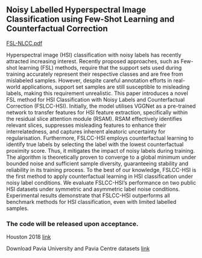 ## Noisy Labelled Hyperspectral Image Classification using Few-Shot Learning and Counterfactual Correction
[FSL-NLCC.pdf](https://github.com/user-attachments/files/20570346/FSL-NLCC.pdf)

Hyperspectral image (HSI) classification with noisy labels has recently attracted increasing interest. Recently proposed approaches, such as Few-shot learning (FSL) methods, require that the support sets used during training accurately represent their respective classes and are free from mislabeled samples. However, despite careful annotation efforts in real-world applications, support set samples are still susceptible to misleading labels, making this requirement unrealistic. This paper introduces a novel FSL method for HSI Classification with Noisy Labels and Counterfactual Correction (FSLCC-HSI). Initially, the model utilises VGGNet as a pre-trained network to transfer features for HSI feature extraction, specifically within the residual slice attention module (RSAM). RSAM effectively identifies relevant slices, suppresses misleading features to enhance their interrelatedness, and captures inherent aleatoric uncertainty for regularisation. Furthermore, FSLCC-HSI employs counterfactual learning to identify true labels by selecting the label with the lowest counterfactual proximity score. Thus, it mitigates the impact of noisy labels during training. The algorithm is theoretically proven to converge to a global minimum under bounded noise and sufficient sample diversity, guaranteeing stability and reliability in its training process. To the best of our knowledge, FSLCC-HSI is the first method to apply counterfactual learning in HSI classification under noisy label conditions. We evaluate FSLCC-HSI’s performance on two public HSI datasets under symmetric and asymmetric label noise conditions. Experimental results demonstrate that FSLCC-HSI outperforms all benchmark methods for HSI classification, even with limited labelled samples.

### The code will be released upon acceptance.

Houston 2018 [link](https://github.com/YuxiangZhang-BIT/Data-CSHSI)

Download Pavia University and Pavia Centre datasets [link](https://www.ehu.eus/ccwintco/index.php/Hyperspectral_Remote_Sensing_Scenes)

